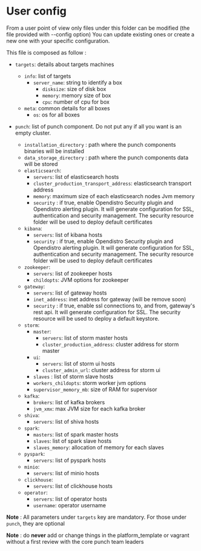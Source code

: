 # User config 

From a user point of view only files under this folder can be modified (the file provided with --config option)
You can update existing ones or create a new one with your specific configuration.

This file is composed as follow : 

  - `targets`: details about targets machines
      - `info`: list of targets 
          - `server_name`: string to identify a box
              - `disksize`: size of disk box
              - `memory`: memory size of box
              - `cpu`: number of cpu for box
      - `meta`: common details for all boxes
          - `os`: os for all boxes

  - `punch`: list of punch component. Do not put any if all you want is an empty cluster.
      - `installation_directory` : path where the punch components binaries will be installed
      - `data_storage_directory` : path where the punch components data will be stored
      - `elasticsearch`:
          - `servers`: list of elasticsearch hosts
          - `cluster_production_transport_address`: elasticsearch transport address
          - `memory`: maximum size of each elasticsearch nodes Jvm memory
          - `security` : if true, enable Opendistro Security plugin and Opendistro alerting plugin. It will generate 
          configuration for SSL, authentication and security management. The security resource folder will be used to
          deploy default certificates
      - `kibana`: 
          - `servers`: list of kibana hosts
          - `security` : if true, enable Opendistro Security plugin and Opendistro alerting plugin. It will generate 
          configuration for SSL, authentication and security management. The security resource folder will be used to
          deploy default certificates
      - `zookeeper`: 
          - `servers`: list of zookeeper hosts
          - `childopts`: JVM options for zookeeper
      - `gateway`: 
          - `servers`: list of gateway hosts 
          - `inet_address`: inet address for gateway (will be remove soon)
          - `security` : if true, enable ssl connections to, and from, gateway's rest api. It will generate 
          configuration for SSL. The security resource will be used to deploy a  default keystore.
      - `storm`: 
          - `master`: 
              - `servers`: list of storm master hosts
              - `cluster_production_address`: cluster address for storm master
          - `ui`:
              - `servers`: list of storm ui hosts
              - `cluster_admin_url`: cluster address for storm ui
          - `slaves` : list of storm slave hosts
          - `workers_childopts`: storm worker jvm options
          - `supervisor_memory_mb`: size of RAM for supervisor
      - `kafka`:
          - `brokers`: list of kafka brokers
          - `jvm_xmx`: max JVM size for each kafka broker 
      - `shiva`: 
          - `servers`: list of shiva hosts
      -  `spark`:
          - `masters`: list of spark master hosts
          - `slaves`: list of spark slave hosts
          - `slaves_memory`: allocation of memory for each slaves
      - `pyspark`:
          - `servers`: list of pyspark hosts
      - `minio`:
          - `servers`: list of minio hosts
      - `clickhouse`:
          - `servers`: list of clickhouse hosts
      - `operator`: 
          - `servers`: list of operator hosts
          - `username`: operator username

      
**Note** : All parameters under `targets` key are mandatory. For those under `punch`, they are optional

**Note** : do **never** add or change things in the platform_template or vagrant without a first review with the core punch team leaders